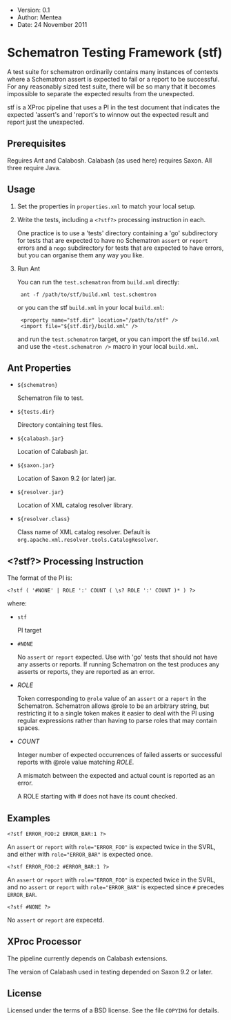* Version: 0.1
* Author: Mentea
* Date: 24 November 2011

# Schematron Testing Framework (stf)

A test suite for schematron ordinarily contains many
instances of contexts where a Schematron assert is expected
to fail or a report to be successful.  For any reasonably
sized test suite, there will be so many that it becomes
impossible to separate the expected results from the
unexpected.

stf is a XProc pipeline that uses a PI in the test document that
indicates the expected 'assert's and 'report's to winnow out the
expected result and report just the unexpected.


## Prerequisites

Reguires Ant and Calabosh.  Calabash (as used here) requires Saxon.  All three require Java.

## Usage

1. Set the properties in `properties.xml` to match your local setup.

2. Write the tests, including a `<?stf?>` processing instruction in each.

    One practice is to use a 'tests' directory containing a 'go'
    subdirectory for tests that are expected to have no Schematron
    `assert` or `report` errors and a `nogo` subdirectory for tests
    that are expected to have errors, but you can organise them any
    way you like.

3. Run Ant

    You can run the `test.schematron` from `build.xml` directly:
    
        ant -f /path/to/stf/build.xml test.schemtron
	
    or you can <include> the stf `build.xml` in your local `build.xml`:
    
        <property name="stf.dir" location="/path/to/stf" />
        <import file="${stf.dir}/build.xml" />

    and run the `test.schematron` target, or you can import the stf
    `build.xml` and use the `<test.schematron />` macro in your local
    `build.xml`.

## Ant Properties

* `${schematron}`

    Schematron file to test.
    
* `${tests.dir}`

    Directory containing test files.
    
* `${calabash.jar}`

    Location of Calabash jar.

* `${saxon.jar}`

    Location of Saxon 9.2 (or later) jar.

* `${resolver.jar}`

    Location of XML catalog resolver library.
    
* `${resolver.class}`

    Class name of XML catalog resolver.  Default is
    `org.apache.xml.resolver.tools.CatalogResolver`.
    
## &lt;?stf?> Processing Instruction

The format of the PI is:

    <?stf ( '#NONE' | ROLE ':' COUNT ( \s? ROLE ':' COUNT )* ) ?>

where:

* `stf`

    PI target
    
* `#NONE`

    No `assert` or `report` expected.  Use with
'go' tests that should not have any asserts
or reports.  If running Schematron on the test
produces any asserts or reports, they are
reported as an error.

* _ROLE_

    Token corresponding to `@role` value of an
`assert` or a `report` in the Schematron.
Schematron allows @role to be an arbitrary
string, but restricting it to a single token
makes it easier to deal with the PI using
regular expressions rather than having to
parse roles that may contain spaces.

* _COUNT_

    Integer number of expected occurrences of
failed asserts or successful reports with
@role value matching _ROLE_.

    A mismatch between the expected and actual
count is reported as an error.

    A ROLE starting with # does not have its
count checked.


## Examples

    <?stf ERROR_FOO:2 ERROR_BAR:1 ?>

An `assert` or `report` with `role="ERROR_FOO"` is
expected twice in the SVRL, and either with
`role="ERROR_BAR"` is expected once.


    <?stf ERROR_FOO:2 #ERROR_BAR:1 ?>

An `assert` or `report` with `role="ERROR_FOO"` is
expected twice in the SVRL, and no `assert` or `report` with
`role="ERROR_BAR"` is expected since `#` precedes `ERROR_BAR`.


    <?stf #NONE ?>

No `assert` or `report` are expecetd.



## XProc Processor

The pipeline currently depends on Calabash extensions.

The version of Calabash used in testing depended on Saxon 9.2 or later.

## License

Licensed under the terms of a BSD license.  See the file `COPYING` for
details.

